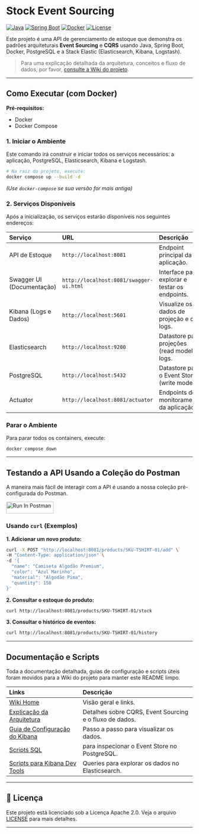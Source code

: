 # Stock Event Sourcing

[![Java](https://img.shields.io/badge/Java-21-blue.svg)](https://www.java.com)
[![Spring Boot](https://img.shields.io/badge/Spring%20Boot-3.3+-green.svg)](https://spring.io/projects/spring-boot)
[![Docker](https://img.shields.io/badge/Docker-Ready-blue.svg)](https://www.docker.com)
[![License](https://img.shields.io/badge/License-Apache%202.0-yellow.svg)](https://opensource.org/licenses/Apache-2.0)

Este projeto é uma API de gerenciamento de estoque que demonstra os padrões arquiteturais **Event Sourcing** e **CQRS**
usando Java, Spring Boot, Docker, PostgreSQL e a Stack Elastic (Elasticsearch, Kibana, Logstash).

> Para uma explicação detalhada da arquitetura, conceitos e fluxo de dados, por
> favor, [consulte a Wiki do projeto](https://github.com/JulianeMaran32/SoftwareArchitecture/wiki).

---

## Como Executar (com Docker)

**Pré-requisitos:**

* Docker
* Docker Compose

### 1. Iniciar o Ambiente

Este comando irá construir e iniciar todos os serviços necessários: a aplicação, PostgreSQL, Elasticsearch, Kibana e
Logstash.

```bash
# Na raiz do projeto, execute:
docker compose up --build -d
```

*(Use `docker-compose` se sua versão for mais antiga)*

### 2. Serviços Disponíveis

Após a inicialização, os serviços estarão disponíveis nos seguintes endereços:

| Serviço                   | URL                                     | Descrição                                      |
|:--------------------------|:----------------------------------------|:-----------------------------------------------|
| API de Estoque            | `http://localhost:8081`                 | Endpoint principal da aplicação.               |
| Swagger UI (Documentação) | `http://localhost:8081/swagger-ui.html` | Interface para explorar e testar os endpoints. |
| Kibana (Logs e Dados)     | `http://localhost:5601`                 | Visualize os dados de projeção e os logs.      |
| Elasticsearch             | `http://localhost:9200`                 | Datastore para projeções (read model) e logs.  |
| PostgreSQL                | `http://localhost:5432`                 | Datastore para o Event Store (write model).    |
| Actuator                  | `http://localhost:8081/actuator`        | Endpoints de monitoramento da aplicação.       |

### Parar o Ambiente

Para parar todos os containers, execute:

```shell
docker compose down
```

---

## Testando a API Usando a Coleção do Postman

A maneira mais fácil de interagir com a API é usando a nossa coleção pré-configurada do Postman.

<a href="https://god.postman.co/run-collection/9f5c2a1b948f936c5352?action=collection%2Fimport" target="_blank">
    <img src="https://run.pstmn.io/button.svg" alt="Run In Postman" style="width: 128px; height: 32px;">
</a>

### Usando `curl` (Exemplos)

**1. Adicionar um novo produto:**

```bash
curl -X POST "http://localhost:8081/products/SKU-TSHIRT-01/add" \
-H "Content-Type: application/json" \
-d '{
  "name": "Camiseta Algodão Premium",
  "color": "Azul Marinho",
  "material": "Algodão Pima",
  "quantity": 150
}'
```

**2. Consultar o estoque do produto:**

```bash
curl http://localhost:8081/products/SKU-TSHIRT-01/stock
```

**3. Consultar o histórico de eventos:**

```bash
curl http://localhost:8081/products/SKU-TSHIRT-01/history
```

---

## Documentação e Scripts

Toda a documentação detalhada, guias de configuração e scripts úteis foram movidos para a Wiki do projeto para manter
este README limpo.

| Links                                                                                                                                     | Descrição                                               |
|:------------------------------------------------------------------------------------------------------------------------------------------|:--------------------------------------------------------|
| [Wiki Home](https://github.com/JulianeMaran32/SoftwareArchitecture/wiki)                                                                  | Visão geral e links.                                    |
| [Explicação da Arquitetura](https://github.com/JulianeMaran32/SoftwareArchitecture/wiki/1.-Explica%C3%A7%C3%A3o-da-Arquitetura)           | Detalhes sobre CQRS, Event Sourcing e o fluxo de dados. |
| [Guia de Configuração do Kibana](https://github.com/JulianeMaran32/SoftwareArchitecture/wiki/2.-Guia-de-Configura%C3%A7%C3%A3o-do-Kibana) | Passo a passo para visualizar os dados.                 | 
| [Scripts SQL](https://github.com/JulianeMaran32/SoftwareArchitecture/tree/main/database-scripts/postgres)                                 | para inspecionar o Event Store no PostgreSQL.           |
| [Scripts para Kibana Dev Tools](https://github.com/JulianeMaran32/SoftwareArchitecture/tree/main/kibana-scripts)                          | Queries para explorar os dados no Elasticsearch.        |

---

## 📜 Licença

Este projeto está licenciado sob a Licença Apache 2.0. Veja o arquivo [LICENSE](./../LICENSE) para mais detalhes.

---
